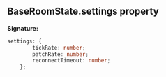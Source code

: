 
## BaseRoomState.settings property

**Signature:**

```typescript
settings: {
        tickRate: number;
        patchRate: number;
        reconnectTimeout: number;
    };
```
